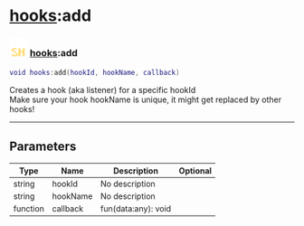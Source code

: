 # [hooks](../hooks/README.md):add

### <img src="../../.gitbook/assets/shared.png" width="32" height="32" /> [hooks](../hooks/README.md):add

```lua
void hooks:add(hookId, hookName, callback)
```

Creates a hook (aka listener) for a specific hookId<br>Make sure your hook hookName is unique, it might get replaced by other hooks!<br>

-----------------
## Parameters

| Type   | Name | Description | Optional |
| ------ | ---- | ----------- | -------: |
| string | hookId | No description |   |
| string | hookName | No description |   |
| function | callback | fun(data:any): void |   |
